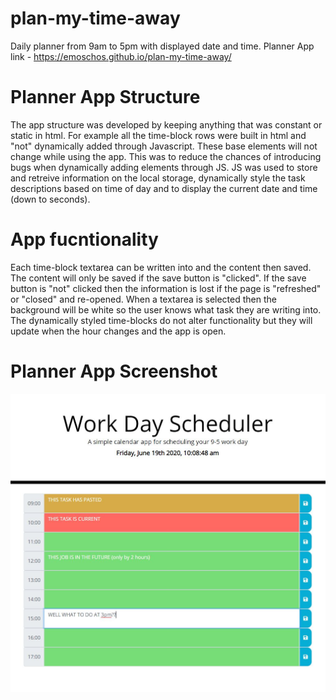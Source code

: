# plan-my-time-away
Daily planner from 9am to 5pm with displayed date and time.
Planner App link - https://emoschos.github.io/plan-my-time-away/

# Planner App Structure
The app structure was developed by keeping anything that was constant or static in html.
For example all the time-block rows were built in html and "not" dynamically added through Javascript.  These base elements will not change while using the app. This was to reduce the chances of introducing bugs when dynamically adding elements through JS.
JS was used to store and retreive information on the local storage, dynamically style the task descriptions based on time of day and to display the current date and time (down to seconds).

# App fucntionality
Each time-block textarea can be written into and the content then saved. The content will only be saved if the save button is "clicked".  If the save button is "not" clicked then the information is lost if the page is "refreshed" or "closed" and re-opened. 
When a textarea is selected then the background will be white so the user knows what task they are writing into. 
The dynamically styled time-blocks do not alter functionality but they will update when the hour changes and the app is open.

# Planner App Screenshot

![Planner App](./planner-app-screenshot1.JPG)
